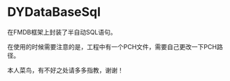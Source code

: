 # DYDataBaseSql
在FMDB框架上封装了半自动SQL语句。

在使用的时候需要注意的是，工程中有一个PCH文件，需要自己更改一下PCH路径。


本人菜鸟，有不好之处请多多指教，谢谢！
